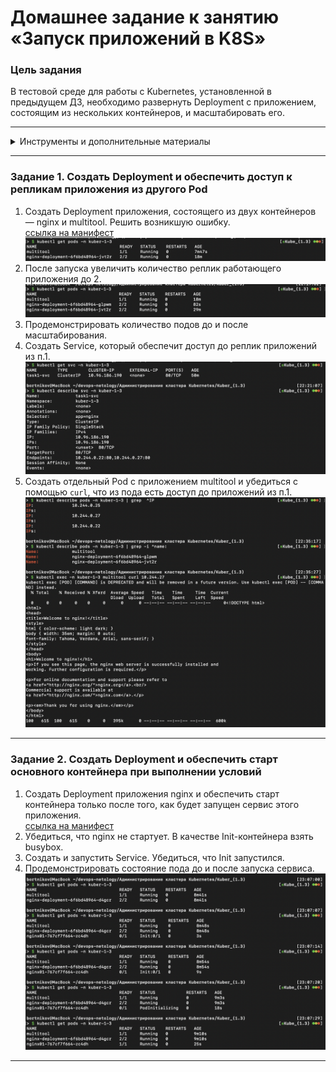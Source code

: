 # Домашнее задание к занятию «Запуск приложений в K8S»

### Цель задания

В тестовой среде для работы с Kubernetes, установленной в предыдущем ДЗ, необходимо развернуть Deployment с приложением, состоящим из нескольких контейнеров, и масштабировать его.

------

<details><summary>Инструменты и дополнительные материалы</summary>

1. [Описание](https://kubernetes.io/docs/concepts/workloads/controllers/deployment/) Deployment и примеры манифестов.
2. [Описание](https://kubernetes.io/docs/concepts/workloads/pods/init-containers/) Init-контейнеров.
3. [Описание](https://github.com/wbitt/Network-MultiTool) Multitool.

</details>

------

### Задание 1. Создать Deployment и обеспечить доступ к репликам приложения из другого Pod

1. Создать Deployment приложения, состоящего из двух контейнеров — nginx и multitool. Решить возникшую ошибку.  
    [ссылка на манифест](https://github.com/Rain-m-a-n/devops-netology/blob/master/Администрирование%20кластера%20Kubernetes/Kuber_(1.3)/task1.yml)  
   ![pics](https://github.com/Rain-m-a-n/devops-netology/blob/master/Администрирование%20кластера%20Kubernetes/Kuber_(1.3)/pics/1.png)
2. После запуска увеличить количество реплик работающего приложения до 2.  
   ![pics](https://github.com/Rain-m-a-n/devops-netology/blob/master/Администрирование%20кластера%20Kubernetes/Kuber_(1.3)/pics/2.png)
3. Продемонстрировать количество подов до и после масштабирования.  
4. Создать Service, который обеспечит доступ до реплик приложений из п.1.  
   ![pics](https://github.com/Rain-m-a-n/devops-netology/blob/master/Администрирование%20кластера%20Kubernetes/Kuber_(1.3)/pics/3.png)
6. Создать отдельный Pod с приложением multitool и убедиться с помощью `curl`, что из пода есть доступ до приложений из п.1.  
   ![pics](https://github.com/Rain-m-a-n/devops-netology/blob/master/Администрирование%20кластера%20Kubernetes/Kuber_(1.3)/pics/4.png)

------

### Задание 2. Создать Deployment и обеспечить старт основного контейнера при выполнении условий
 
1. Создать Deployment приложения nginx и обеспечить старт контейнера только после того, как будет запущен сервис этого приложения.  
   [ссылка на манифест](https://github.com/Rain-m-a-n/devops-netology/blob/master/Администрирование%20кластера%20Kubernetes/Kuber_(1.3)/task2.yml)
2. Убедиться, что nginx не стартует. В качестве Init-контейнера взять busybox.
3. Создать и запустить Service. Убедиться, что Init запустился.
4. Продемонстрировать состояние пода до и после запуска сервиса.  
   ![pics](https://github.com/Rain-m-a-n/devops-netology/blob/master/Администрирование%20кластера%20Kubernetes/Kuber_(1.3)/pics/5.png)
------
